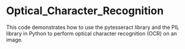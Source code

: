 # Optical_Character_Recognition
This code demonstrates how to use the pytesseract library and the PIL library in Python to perform optical character recognition (OCR) on an image.
